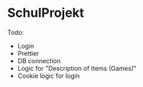 # SchulProjekt

Todo:
- Login
- Prettier
- DB connection
- Logic for "Description of Items (Games)"
- Cookie logic for login
